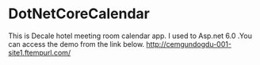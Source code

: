 # DotNetCoreCalendar
This is Decale hotel meeting room calendar app. I used to Asp.net 6.0 .You can access the demo from the link below.
http://cemgundogdu-001-site1.ftempurl.com/
